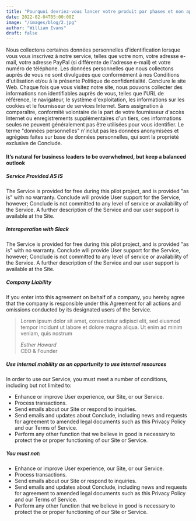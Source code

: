 ```yaml
---
title: "Pourquoi devriez-vous lancer votre produit par phases et non après avoir terminé"
date: 2022-02-04T05:00:00Z
image: "/images/blog/2.jpg"
author: "William Evans"
draft: false
---
```


Nous collectons certaines données personnelles d'identification lorsque vous vous inscrivez à notre service, telles que votre nom, votre adresse e-mail, votre adresse PayPal (si différente de l'adresse e-mail) et votre numéro de téléphone. Les données personnelles que nous collectons auprès de vous ne sont divulguées que conformément à nos Conditions d'utilisation et/ou à la présente Politique de confidentialité. Conclure le site Web. Chaque fois que vous visitez notre site, nous pouvons collecter des informations non identifiables auprès de vous, telles que l'URL de référence, le navigateur, le système d'exploitation, les informations sur les cookies et le fournisseur de services Internet. Sans assignation à comparaître, conformité volontaire de la part de votre fournisseur d'accès Internet ou enregistrements supplémentaires d'un tiers, ces informations seules ne peuvent généralement pas être utilisées pour vous identifier. Le terme "données personnelles" n'inclut pas les données anonymisées et agrégées faites sur base de données personnelles, qui sont la propriété exclusive de Conclude.

#### It’s natural for business leaders to be overwhelmed, but keep a balanced outlook

##### Service Provided AS IS

The Service is provided for free during this pilot project, and is provided "as is" with no warranty. Conclude will provide User support for the Service, however; Conclude is not committed to any level of service or availability of the Service. A further description of the Service and our user support is available at the Site.

##### Interoperation with Slack

The Service is provided for free during this pilot project, and is provided "as is" with no warranty. Conclude will provide User support for the Service, however; Conclude is not committed to any level of service or availability of the Service. A further description of the Service and our user support is available at the Site.

##### Company Liability

If you enter into this agreement on behalf of a company, you hereby agree that the company is responsible under this Agreement for all actions and omissions conducted by its designated users of the Service.

> Lorem ipsum dolor sit amet, consectetur adipisci elit, sed eiusmod tempor incidunt ut labore et dolore magna aliqua. Ut enim ad minim veniam, quis nostrum
>
> <cite>Esther Howard</cite><br> <span>CEO & Founder</span>

##### Use internal mobility as an opportunity to use internal resources

In order to use our Service, you must meet a number of conditions, including but not limited to:

- Enhance or improve User experience, our Site, or our Service.
- Process transactions.
- Send emails about our Site or respond to inquiries.
- Send emails and updates about Conclude, including news and requests for agreement to amended legal documents such as this Privacy Policy and our Terms of Service.
- Perform any other function that we believe in good is necessary to protect the or proper functioning of our Site or Service.

##### You must not:

- Enhance or improve User experience, our Site, or our Service.
- Process transactions.
- Send emails about our Site or respond to inquiries.
- Send emails and updates about Conclude, including news and requests for agreement to amended legal documents such as this Privacy Policy and our Terms of Service.
- Perform any other function that we believe in good is necessary to protect the or proper functioning of our Site or Service.
